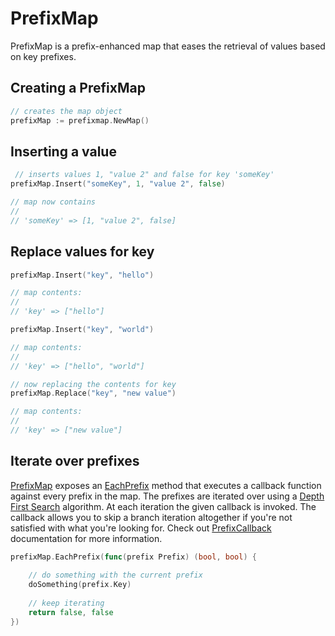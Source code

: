 # PrefixMap
PrefixMap is a prefix-enhanced map that eases the retrieval of values based on key prefixes.

Creating a PrefixMap
---
```go
// creates the map object
prefixMap := prefixmap.NewMap()
```

Inserting a value
---
```go
 // inserts values 1, "value 2" and false for key 'someKey'
prefixMap.Insert("someKey", 1, "value 2", false)

// map now contains
//
// 'someKey' => [1, "value 2", false]
```

Replace values for key
---
```go
prefixMap.Insert("key", "hello")

// map contents:
//
// 'key' => ["hello"]

prefixMap.Insert("key", "world")

// map contents:
//
// 'key' => ["hello", "world"]

// now replacing the contents for key
prefixMap.Replace("key", "new value")

// map contents:
//
// 'key' => ["new value"]
```

Iterate over prefixes
---

[PrefixMap](https://godoc.org/github.com/typeflow/prefixmap) exposes an [EachPrefix](https://godoc.org/github.com/typeflow/prefixmap#PrefixMap.EachPrefix) 
method that executes a callback function against every prefix in the map. 
The prefixes are iterated over using a [Depth First Search](https://en.wikipedia.org/wiki/Depth-first_search)
algorithm. At each iteration the given callback is invoked. The callback allows you to skip a branch
iteration altogether if you're not satisfied with what you're looking for.
Check out [PrefixCallback](https://godoc.org/github.com/typeflow/prefixmap#PrefixCallback) documentation for more information.

```go
prefixMap.EachPrefix(func(prefix Prefix) (bool, bool) {
    
    // do something with the current prefix
    doSomething(prefix.Key)
    
    // keep iterating
    return false, false
})
```